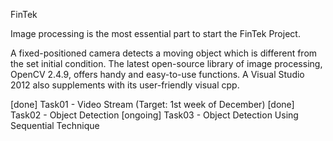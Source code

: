 FinTek

Image processing is the most essential part to start the FinTek Project.

A fixed-positioned camera detects a moving object which is different from the set initial condition.
The latest open-source library of image processing, OpenCV 2.4.9, offers handy and easy-to-use functions.
A Visual Studio 2012 also supplements with its user-friendly visual cpp.

[done] Task01 - Video Stream (Target: 1st week of December)
[done] Task02 - Object Detection
[ongoing] Task03 - Object Detection Using Sequential Technique
